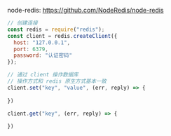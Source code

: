 node-redis: https://github.com/NodeRedis/node-redis

```js
// 创建连接
const redis = require("redis");
const client = redis.createClient({
  host: "127.0.0.1",
  port: 6379,
  password: "认证密码"
});

// 通过 client 操作数据库
// 操作方式和 redis 原生方式基本一致
client.set("key", "value", (err, reply) => {
  
})

client.get("key", (err, reply) => {
  
})
```

